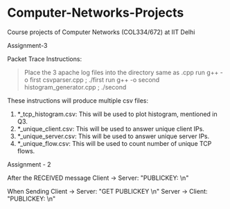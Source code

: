 # Computer-Networks-Projects
Course projects of Computer Networks (COL334/672) at IIT Delhi

Assignment-3

Packet Trace Instructions:

> Place the 3 apache log files into the directory same as .cpp
> run g++ -o first csvparser.cpp ; ./first
> run g++ -o second histogram_generator.cpp ; ./second

These instructions will produce multiple csv files:
1. *_tcp_histogram.csv: This will be used to plot histogram, mentioned in Q3.
2. *_unique_client.csv: This will be used to answer unique client IPs.
3. *_unique_server.csv: This will be used to answer unique server IPs.
4. *_unique_flow.csv: This will be used to count number of unique TCP flows.

Assignment - 2

After the RECEIVED message
Client -> Server: "PUBLICKEY: <key in form of string>\n"

When Sending
Client -> Server: "GET PUBLICKEY <username>\n"
Server -> Client: "PUBLICKEY: <key>\n"
